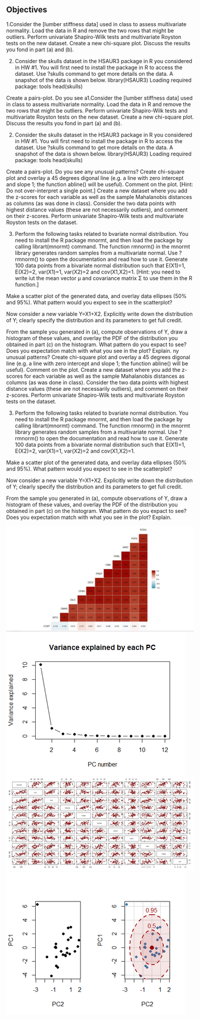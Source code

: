 ## Objectives

1.Consider the [lumber stiffness data] used in class to assess multivariate normality. Load the data in R and remove the two rows that might be outliers.
Perform univariate Shapiro-Wilk tests and multivariate Royston tests on the new dataset.
Create a new chi-square plot.
Discuss the results you fond in part (a) and (b).


2. Consider the skulls dataset in the HSAUR3 package in R you considered in HW #1. You will first need to install the package in R to access the dataset. Use ?skulls command to get more details on the data. A snapshot of the data is shown below.
library(HSAUR3)
Loading required package: tools
head(skulls)


Create a pairs-plot. Do you see a1.Consider the [lumber stiffness data] used in class to assess multivariate normality. Load the data in R and remove the two rows that might be outliers.
Perform univariate Shapiro-Wilk tests and multivariate Royston tests on the new dataset.
Create a new chi-square plot.
Discuss the results you fond in part (a) and (b).


2. Consider the skulls dataset in the HSAUR3 package in R you considered in HW #1. You will first need to install the package in R to access the dataset. Use ?skulls command to get more details on the data. A snapshot of the data is shown below.
library(HSAUR3)
Loading required package: tools
head(skulls)


Create a pairs-plot. Do you see any unusual patterns?
Create chi-square plot and overlay a 45 degrees digonal line (e.g. a line with zero intercept and slope 1; the function abline() will be useful). Comment on the plot. [Hint: Do not over-interpret a single point.]
Create a new dataset where you add the z-scores for each variable as well as the sample Mahalanobis distances as columns (as was done in class). Consider the two data points with highest distance values (these are not necessarily outliers), and comment on their z-scores.
Perform univariate Shapiro-Wilk tests and multivariate Royston tests on the dataset.


3.  Perform the following tasks related to bvariate normal distribution. You need to install the R package  mnormt, and then load the package by calling librart(mnormt) command. The function rmnorm() in the mnormt library generates random samples from a multivariate normal. Use ?rmnorm() to open the documentation and read how to use it.
Generate 100 data points from a bivariate normal distribution such that E(X1)=1, E(X2)=2, var(X1)=1, var(X2)=2 and cov(X1,X2)=1. [Hint: you need to write iut the mean vector μ and covariance matrix Σ to use them in the R function.]

Make a scatter plot of the generated data, and overlay data ellipses (50% and 95%). What pattern would you expect to see in the scatterplot?

Now consider a new variable Y=X1+X2. Explicitly write down the distribution of Y; clearly specify the distribution and its parameters to get full credit.

From the sample you generated in (a), compute observations of Y, draw a histogram of these values, and overlay the PDF of the distribution you obtained in part (c) on the histogram. What pattern do you expact to see? Does you expectation match with what you see in the plot? Explain. ny unusual patterns?
Create chi-square plot and overlay a 45 degrees digonal line (e.g. a line with zero intercept and slope 1; the function abline() will be useful). Comment on the plot. 
Create a new dataset where you add the z-scores for each variable as well as the sample Mahalanobis distances as columns (as was done in class). Consider the two data points with highest distance values (these are not necessarily outliers), and comment on their z-scores.
Perform univariate Shapiro-Wilk tests and multivariate Royston tests on the dataset.


3.  Perform the following tasks related to bvariate normal distribution. You need to install the R package  mnormt, and then load the package by calling librart(mnormt) command. The function rmnorm() in the mnormt library generates random samples from a multivariate normal. Use ?rmnorm() to open the documentation and read how to use it.
Generate 100 data points from a bivariate normal distribution such that E(X1)=1, E(X2)=2, var(X1)=1, var(X2)=2 and cov(X1,X2)=1. 

Make a scatter plot of the generated data, and overlay data ellipses (50% and 95%). What pattern would you expect to see in the scatterplot?

Now consider a new variable Y=X1+X2. Explicitly write down the distribution of Y; clearly specify the distribution and its parameters to get full credit.

From the sample you generated in (a), compute observations of Y, draw a histogram of these values, and overlay the PDF of the distribution you obtained in part (c) on the histogram. What pattern do you expact to see? Does you expectation match with what you see in the plot? Explain. 

![alt text](https://github.com/MechMaster95/Multivariate-and-Longitudinal-Statistical-Analysis/blob/master/Principal%20Component%20Analysis/q1.jpg)
![alt text](https://github.com/MechMaster95/Multivariate-and-Longitudinal-Statistical-Analysis/blob/master/Principal%20Component%20Analysis/q2.png)
![alt text](https://github.com/MechMaster95/Multivariate-and-Longitudinal-Statistical-Analysis/blob/master/Principal%20Component%20Analysis/q3.jpg)
![alt text](https://github.com/MechMaster95/Multivariate-and-Longitudinal-Statistical-Analysis/blob/master/Principal%20Component%20Analysis/q5.png)





